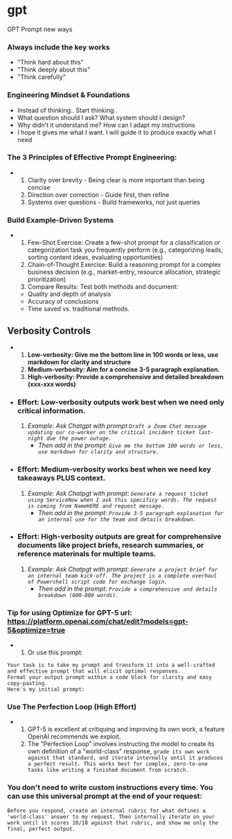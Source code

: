 <!--
THIS LINE HIDDEN INFORMATION ONLY
Found this information from this URL:
https://www.jeffsu.org/chatgpt-5-prompting-best-practices/
or the URL
https://www.youtube.com/watch?v=iRTK-jsfleg&t=129s
-->


# gpt
GPT Prompt new ways

### Always include the key works
- "Think hard about this"
- "Think deeply about this"
- "Think carefully"


### Engineering Mindset & Foundations
- Instead of thinking..                   Start thinking..
- What question should I ask?             What system should I design?
- Why didn't it understand me?            How can I adapt my instructions
- I hope it gives me what I want.         I will guide it to produce exactly what I need

### The 3 Principles of Effective Prompt Engineering:
- 1. Clarity over brevity - Being clear is more important than being concise
  2. Direction over correction - Guide first, then refine
  3. Systems over questions - Build frameworks, not just queries

### Build Example-Driven Systems
- 1. Few-Shot Exercise: Create a few-shot prompt for a classification or categorization task you frequently perform (e.g., categorizing leads, sorting content ideas, evaluating opportunities)
  2. Chain-of-Thought Exercise: Build a reasoning prompt for a complex business decision (e.g., market-entry, resource allocation, strategic prioritization)
  3. Compare Results: Test both methods and document:
  - Quality and depth of analysis
  - Accuracy of conclusions
  - Time saved vs. traditional methods.




## Verbosity Controls

- 1. **Low-verbosity: Give me the bottom line in 100 words or less, use markdown for clarity and structure**
  2. **Medium-verbosity: Aim for a concise 3-5 paragraph explanation.**
  3. **High-verbosity: Provide a comprehensive and detailed breakdown (xxx-xxx words)**
 
- ### **Effort: Low-verbosity outputs work best when we need only critical information.**
  1. *Example: Ask Chatgpt with prompt ``Draft a Zoom Chat message updating our co-worker on
     the critical incident ticket last-night due the power outage.``*
     - *Then add in the prompt: ``Give me the bottom 100 words or less, use markdown for clarity and structure.``*
    
- ### **Effort: Medium-verbosity works best when we need key takeaways PLUS context.**
  1. *Example: Ask Chatpgt with prompt: ``Generate a request ticket using ServiceNow when I ask this specificy words. The request is coming from NameHERE and request message.``*
     - *Then add in the prompt: ``Provide 3-5 paragraph explanation for an internal use for the team and details breakdown.``*

- ### **Effort: High-verbosity outputs are great for comprehensive documents like project briefs, research summaries, or reference materinals for multiple teams.**
  1. *Example: Ask Chatpgt with prompt: ``Generate a project brief for an internal team kick-off. The project is a complete overhaul of Powershell script code for exchange login.``*
     - *Then add in the prompt: ``Provide a comprehensive and details breakdown (600-800 words).``*
    



### Tip for using Optimize for GPT-5 url: https://platform.openai.com/chat/edit?models=gpt-5&optimize=true
- 1. Or use this prompt:
````You are an expert prompt engineer specializing in creating prompts for AI language models, particularly ChatGPT 5 Thinking model.
Your task is to take my prompt and transform it into a well-crafted and effective prompt that will elicit optimal responses.
Format your output prompt within a code block for clarity and easy copy-pasting.
Here's my initial prompt:
````


### Use The Perfection Loop (High Effort)
- 1. GPT-5 is excellent at critiquing and improving its own work, a feature OpenAI recommends we exploit.
  2. The "Perfection Loop" involves instructing the model to create its own definition of a "world-class" response, ```grade its own work against that standard, and iterate internally until it produces a perfect result. This works best for complex, zero-to-one tasks like writing a finished document from scratch.```

### You don't need to write custom instructions every time. You can use this universal prompt at the end of your request:
```
Before you respond, create an internal rubric for what defines a 'world-class' answer to my request. Then internally iterate on your work until it scores 10/10 against that rubric, and show me only the final, perfect output.
```
